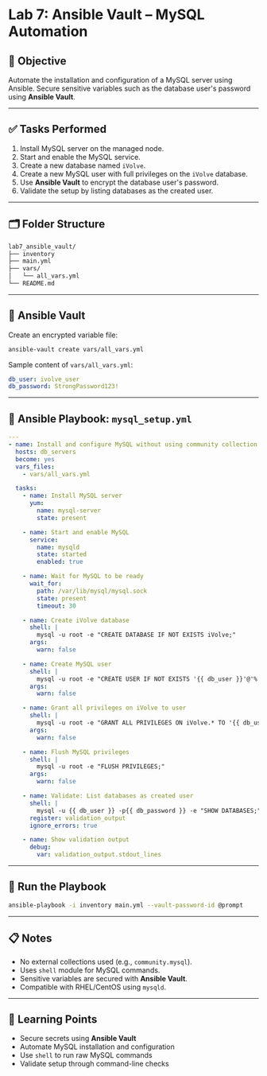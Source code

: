 # Lab 7: Ansible Vault – MySQL Automation

## 🎯 Objective

Automate the installation and configuration of a MySQL server using Ansible. Secure sensitive variables such as the database user's password using **Ansible Vault**.

---

## ✅ Tasks Performed

1. Install MySQL server on the managed node.
2. Start and enable the MySQL service.
3. Create a new database named `iVolve`.
4. Create a new MySQL user with full privileges on the `iVolve` database.
5. Use **Ansible Vault** to encrypt the database user's password.
6. Validate the setup by listing databases as the created user.

---

## 🗂️ Folder Structure

```bash
lab7_ansible_vault/
├── inventory
├── main.yml
├── vars/
│   └── all_vars.yml         
└── README.md
```

---

## 🔐 Ansible Vault

Create an encrypted variable file:

```bash
ansible-vault create vars/all_vars.yml
```

Sample content of `vars/all_vars.yml`:

```yaml
db_user: ivolve_user
db_password: StrongPassword123!
```

---

## 📝 Ansible Playbook: `mysql_setup.yml`

```yaml
---
- name: Install and configure MySQL without using community collection
  hosts: db_servers
  become: yes
  vars_files:
    - vars/all_vars.yml

  tasks:
    - name: Install MySQL server
      yum:
        name: mysql-server
        state: present

    - name: Start and enable MySQL
      service:
        name: mysqld
        state: started
        enabled: true

    - name: Wait for MySQL to be ready
      wait_for:
        path: /var/lib/mysql/mysql.sock
        state: present
        timeout: 30

    - name: Create iVolve database
      shell: |
        mysql -u root -e "CREATE DATABASE IF NOT EXISTS iVolve;"
      args:
        warn: false

    - name: Create MySQL user
      shell: |
        mysql -u root -e "CREATE USER IF NOT EXISTS '{{ db_user }}'@'%' IDENTIFIED BY '{{ db_password }}';"
      args:
        warn: false

    - name: Grant all privileges on iVolve to user
      shell: |
        mysql -u root -e "GRANT ALL PRIVILEGES ON iVolve.* TO '{{ db_user }}'@'%';"
      args:
        warn: false

    - name: Flush MySQL privileges
      shell: |
        mysql -u root -e "FLUSH PRIVILEGES;"
      args:
        warn: false

    - name: Validate: List databases as created user
      shell: |
        mysql -u {{ db_user }} -p{{ db_password }} -e "SHOW DATABASES;" | grep iVolve
      register: validation_output
      ignore_errors: true

    - name: Show validation output
      debug:
        var: validation_output.stdout_lines
```

---

## 🚀 Run the Playbook

```bash
ansible-playbook -i inventory main.yml --vault-password-id @prompt
```

---

## 📋 Notes

- No external collections used (e.g., `community.mysql`).
- Uses `shell` module for MySQL commands.
- Sensitive variables are secured with **Ansible Vault**.
- Compatible with RHEL/CentOS using `mysqld`.

---

## 🧠 Learning Points

- Secure secrets using **Ansible Vault**
- Automate MySQL installation and configuration
- Use `shell` to run raw MySQL commands
- Validate setup through command-line checks
